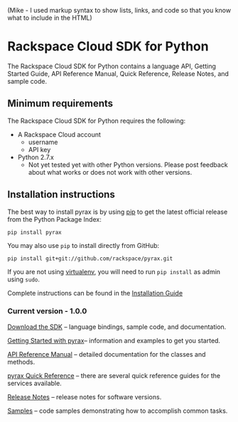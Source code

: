 (Mike - I used markup syntax to show lists, links, and code so that you know what to include in the HTML)


# Rackspace Cloud SDK for Python

The Rackspace Cloud SDK for Python contains a language API, Getting Started Guide, API Reference Manual, Quick Reference, Release Notes, and sample code. 

## Minimum requirements

The Rackspace Cloud SDK for Python requires the following:

* A Rackspace Cloud account
	* username
	* API key
* Python 2.7.x
	* Not yet tested yet with other Python versions. Please post feedback about what works or does not work with other versions.


## Installation instructions

The best way to install pyrax is by using [pip](http://www.pip-installer.org/en/latest/) to get the latest official release from the Python Package Index:

	pip install pyrax

You may also use `pip` to install directly from GitHub:

	pip install git+git://github.com/rackspace/pyrax.git

If you are not using [virtualenv](http://pypi.python.org/pypi/virtualenv), you will need to run `pip install` as admin using `sudo`.

Complete instructions can be found in the [Installation Guide](https://github.com/rackspace/pyrax/blob/master/docs/installing_pyrax.md)


### Current version - 1.0.0

[Download the SDK](https://github.com/rackspace/pyrax) – language bindings, sample code, and documentation.

[Getting Started with pyrax](https://github.com/rackspace/pyrax/blob/master/docs/pyrax_doc.md)– information and examples to get you started.

[API Reference Manual](http://docs.rackspace.com/sdks/api/python/) – detailed documentation for the classes and methods.

[pyrax Quick Reference](https://github.com/rackspace/pyrax/tree/master/docs) – there are several quick reference guides for the services available.

[Release Notes](https://github.com/rackspace/pyrax/blob/master/RELEASENOTES.md) – release notes for software versions.

[Samples](https://github.com/rackspace/pyrax/tree/master/samples) – code samples demonstrating how to accomplish common tasks.


